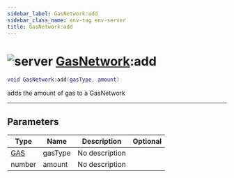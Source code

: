 ```yaml
---
sidebar_label: GasNetwork:add
sidebar_class_name: env-tag env-server
title: GasNetwork:add
---
```


# <img src='/img/wiki/server.png' alt='server' classname='env-tag' /> [GasNetwork](../gasnetwork/README.md):add

```lua
void GasNetwork:add(gasType, amount)
```

adds the amount of gas to a GasNetwork<br/>

-----------------
## Parameters

| Type   | Name | Description | Optional |
| ------ | ---- | ----------- | -------: |
| [GAS](../gas/README.md) | gasType | No description |   |
| number | amount | No description |   |
